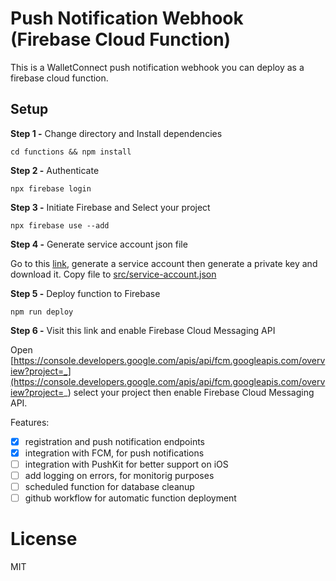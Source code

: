 # Push Notification Webhook (Firebase Cloud Function)

This is a WalletConnect push notification webhook you can deploy as a firebase cloud function.

## Setup

**Step 1 -** Change directory and Install dependencies

```
cd functions && npm install
```

**Step 2 -** Authenticate

```
npx firebase login
```

**Step 3 -** Initiate Firebase and Select your project

```
npx firebase use --add
```

**Step 4 -** Generate service account json file

Go to this [link](https://console.firebase.google.com/project/_/settings/serviceaccounts/adminsdk), generate a service account then generate a private key and download it. Copy file to [src/service-account.json](src/service-account.json)

**Step 5 -** Deploy function to Firebase

```
npm run deploy
```

**Step 6 -** Visit this link and enable Firebase Cloud Messaging API

Open 
[https://console.developers.google.com/apis/api/fcm.googleapis.com/overview?project=_](https://console.developers.google.com/apis/api/fcm.googleapis.com/overview?project=_) select your project then enable Firebase Cloud Messaging API.

Features:
- [X] registration and push notification endpoints 
- [X] integration with FCM, for push notifications
- [ ] integration with PushKit for better support on iOS
- [ ] add logging on errors, for monitorig purposes
- [ ] scheduled function for database cleanup
- [ ] github workflow for automatic function deployment

# License

MIT
